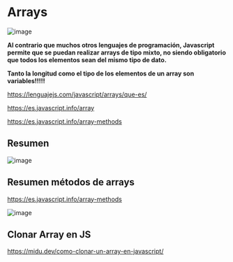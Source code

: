 # Arrays

![image](https://user-images.githubusercontent.com/91023374/227927193-6b445bee-3150-415d-9a3a-ed5c0ba36032.png)

**Al contrario que muchos otros lenguajes de programación, Javascript permite que se puedan realizar arrays de tipo mixto, no siendo obligatorio que todos los elementos sean del mismo tipo de dato.**

**Tanto la longitud como el tipo de los elementos de un array son variables!!!!!**

https://lenguajejs.com/javascript/arrays/que-es/

https://es.javascript.info/array

https://es.javascript.info/array-methods

## Resumen

![image](https://user-images.githubusercontent.com/91023374/227930956-15bf2afc-a471-414b-9ad7-9ed277c326f6.png)

## Resumen métodos de arrays

https://es.javascript.info/array-methods

![image](https://github.com/profeMelola/LM-09-2023-24/assets/91023374/0759f33a-adbd-470f-9627-7f6f96e24d64)


## Clonar Array en JS

https://midu.dev/como-clonar-un-array-en-javascript/




